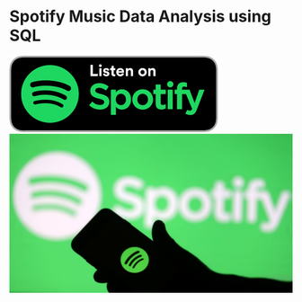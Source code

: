 # Spotify Music Data Analysis using SQL
![spotify logo](https://github.com/dstar211/spotify_project-sql/blob/main/images.png)
![logo](https://github.com/dstar211/spotify_project-sql/blob/main/spotify_logo.jpg)
